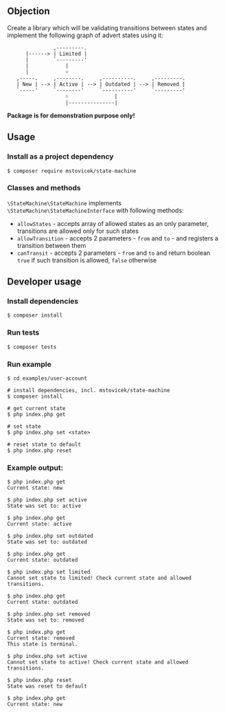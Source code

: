 ## Objection

Create a library which will be validating transitions between states and implement the following graph of advert
states using it:

```
               ,---------.
      |------> | Limited |
      |        `---------'
      |            |
      |            ˅
   ,-----.     ,--------.     ,----------.     ,---------.
   | New | --> | Active | --> | Outdated | --> | Removed |
   `-----'     `--------'     `----------'     `---------'
                   ˄               |
                   |---------------|
```

**Package is for demonstration purpose only!**


## Usage

### Install as a project dependency

```
$ composer require mstovicek/state-machine
```

### Classes and methods

`\StateMachine\StateMachine` implements `\StateMachine\StateMachineInterface` with following methods:
- `allowStates` - accepts array of allowed states as an only parameter, transitions are allowed only for such states
- `allowTransition` - accepts 2 parameters - `from` and `to` - and registers a transition between them
- `canTransit` - accepts 2 parameters - `from` and `to` and return boolean `true` if such transition is allowed, `false` otherwise


## Developer usage

### Install dependencies

```
$ composer install
```

### Run tests

```
$ composer tests
```

### Run example

```
$ cd examples/user-account

# install dependencies, incl. mstovicek/state-machine
$ composer install

# get current state
$ php index.php get

# set state
$ php index.php set <state>

# reset state to default
$ php index.php reset
```

### Example output:

```
$ php index.php get
Current state: new

$ php index.php set active
State was set to: active

$ php index.php get
Current state: active

$ php index.php set outdated
State was set to: outdated

$ php index.php get
Current state: outdated

$ php index.php set limited
Cannot set state to limited! Check current state and allowed transitions.

$ php index.php get
Current state: outdated

$ php index.php set removed
State was set to: removed

$ php index.php get
Current state: removed
This state is terminal.

$ php index.php set active
Cannot set state to active! Check current state and allowed transitions.

$ php index.php reset
State was reset to default

$ php index.php get
Current state: new
```
